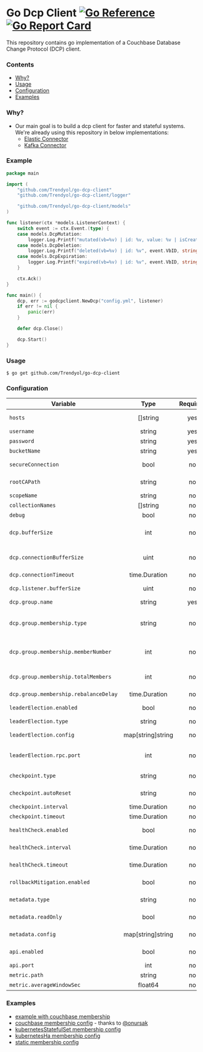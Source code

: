 # Go Dcp Client [![Go Reference](https://pkg.go.dev/badge/github.com/Trendyol/go-dcp-client.svg)](https://pkg.go.dev/github.com/Trendyol/go-dcp-client) [![Go Report Card](https://goreportcard.com/badge/github.com/Trendyol/go-dcp-client)](https://goreportcard.com/report/github.com/Trendyol/go-dcp-client)

This repository contains go implementation of a Couchbase Database Change Protocol (DCP) client.

### Contents

* [Why?](#why)
* [Usage](#usage)
* [Configuration](#configuration)
* [Examples](#examples)

### Why?

+ Our main goal is to build a dcp client for faster and stateful systems. We're already using this repository in below
  implementations:
    + [Elastic Connector](https://github.com/Trendyol/go-elasticsearch-connect-couchbase)
    + [Kafka Connector](https://github.com/Trendyol/go-kafka-connect-couchbase)

### Example

```go
package main

import (
	"github.com/Trendyol/go-dcp-client"
	"github.com/Trendyol/go-dcp-client/logger"

	"github.com/Trendyol/go-dcp-client/models"
)

func listener(ctx *models.ListenerContext) {
	switch event := ctx.Event.(type) {
	case models.DcpMutation:
		logger.Log.Printf("mutated(vb=%v) | id: %v, value: %v | isCreated: %v", event.VbID, string(event.Key), string(event.Value), event.IsCreated())
	case models.DcpDeletion:
		logger.Log.Printf("deleted(vb=%v) | id: %v", event.VbID, string(event.Key))
	case models.DcpExpiration:
		logger.Log.Printf("expired(vb=%v) | id: %v", event.VbID, string(event.Key))
	}

	ctx.Ack()
}

func main() {
	dcp, err := godcpclient.NewDcp("config.yml", listener)
	if err != nil {
		panic(err)
	}

	defer dcp.Close()

	dcp.Start()
}
```

### Usage

```
$ go get github.com/Trendyol/go-dcp-client

```

### Configuration

| Variable                              |       Type        | Required |  Default   | Description                                                                                                         |
|---------------------------------------|:-----------------:|:--------:|:----------:|---------------------------------------------------------------------------------------------------------------------|
| `hosts`                               |     []string      |   yes    |     -      | Couchbase host like `localhost:8091`.                                                                               |
| `username`                            |      string       |   yes    |     -      | Couchbase username.                                                                                                 |
| `password`                            |      string       |   yes    |     -      | Couchbase password.                                                                                                 |
| `bucketName`                          |      string       |   yes    |     -      | Couchbase DCP bucket.                                                                                               |
| `secureConnection`                    |       bool        |    no    |   false    | Enable TLS connection of Couchbase.                                                                                 |
| `rootCAPath`                          |      string       |    no    |  *not set  | if `secureConnection` set `true` this field is required.                                                            |
| `scopeName`                           |      string       |    no    |  _default  | Couchbase scope name.                                                                                               |
| `collectionNames`                     |     []string      |    no    |  _default  | Couchbase collection names.                                                                                         |
| `debug`                               |       bool        |    no    |   false    | For debugging purpose.                                                                                              |
| `dcp.bufferSize`                      |        int        |    no    |  16777216  | Go DCP listener pre-allocated buffer size. `16mb` is default. Check this if you get OOM Killed.                     |
| `dcp.connectionBufferSize`            |       uint        |    no    |  20971520  | [gocbcore](github.com/couchbase/gocbcore) library buffer size. `20mb` is default. Check this if you get OOM Killed. |
| `dcp.connectionTimeout`               |   time.Duration   |    no    |     5s     | DCP connection timeout.                                                                                             |
| `dcp.listener.bufferSize`             |       uint        |    no    |     1      | Go DCP listener buffered channel size.                                                                              |
| `dcp.group.name`                      |      string       |   yes    |            | DCP group name for vbuckets.                                                                                        |
| `dcp.group.membership.type`           |      string       |    no    | couchbase  | DCP membership types. `couchbase`, `kubernetesHa`, `kubernetesStatefulSet` or `static`. Check examples for details. |
| `dcp.group.membership.memberNumber`   |        int        |    no    |     1      | Set this if membership is `static`. Other methods will ignore this field.                                           |
| `dcp.group.membership.totalMembers`   |        int        |    no    |     1      | Set this if membership is `static`. Other methods will ignore this field.                                           |
| `dcp.group.membership.rebalanceDelay` |   time.Duration   |    no    |    20s     | Works for autonomous mode.                                                                                          |
| `leaderElection.enabled`              |       bool        |    no    |   false    | Set this true for memberships  `kubernetesHa`.                                                                      |
| `leaderElection.type`                 |      string       |    no    | kubernetes |                                                                                                                     |
| `leaderElection.config`               | map[string]string |    no    |  *not set  | Set lease key-values like `leaseLockName`,`leaseLockNamespace`.                                                     |
| `leaderElection.rpc.port`             |        int        |    no    |    8081    | This field is usable for `kubernetesStatefulSet` membership.                                                        |
| `checkpoint.type`                     |      string       |    no    |    auto    | Set checkpoint type `auto` or `manual`.                                                                             |
| `checkpoint.autoReset`                |      string       |    no    |  earliest  | Set checkpoint start point to `earliest` or `latest`.                                                               |
| `checkpoint.interval`                 |   time.Duration   |    no    |    20s     | Checkpoint checking interval.                                                                                       |
| `checkpoint.timeout`                  |   time.Duration   |    no    |     5s     | Checkpoint checking timeout.                                                                                        |
| `healthCheck.enabled`                 |       bool        |    no    |    true    | Enable Couchbase connection health check.                                                                           |
| `healthCheck.interval`                |   time.Duration   |    no    |    20s     | Couchbase connection health checking interval duration.                                                             |
| `healthCheck.timeout`                 |   time.Duration   |    no    |     5s     | Couchbase connection health checking timeout duration.                                                              |
| `rollbackMitigation.enabled`          |       bool        |    no    |    true    | Enable reprocessing for roll-backed Vbucket offsets.                                                                |
| `metadata.type`                       |      string       |    no    | couchbase  | Metadata storing types.  `file` or `couchbase`.                                                                     |
| `metadata.readOnly`                   |       bool        |    no    |   false    | Set this for debugging state purposes.                                                                              |
| `metadata.config`                     | map[string]string |    no    |  *not set  | Set key-values of config. `bucket` for `couchbase` type.                                                            |
| `api.enabled`                         |       bool        |    no    |    true    | Enable metric and debug pprof endpoints                                                                             |
| `api.port`                            |        int        |    no    |    8080    | Set API port                                                                                                        |
| `metric.path`                         |      string       |    no    |  /metrics  | Set metric endpoint path.                                                                                           |
| `metric.averageWindowSec`             |      float64      |    no    |    10.0    | Set metric window range.                                                                                            |

### Examples

- [example with couchbase membership](example/main.go)
- [couchbase membership config](example/config.yml) - thanks to [@onursak](https://github.com/onursak)
- [kubernetesStatefulSet membership config](example/config_k8s_stateful_set.yml)
- [kubernetesHa membership config](example/config_k8s_leader_election.yml)
- [static membership config](example/config_static.yml)
